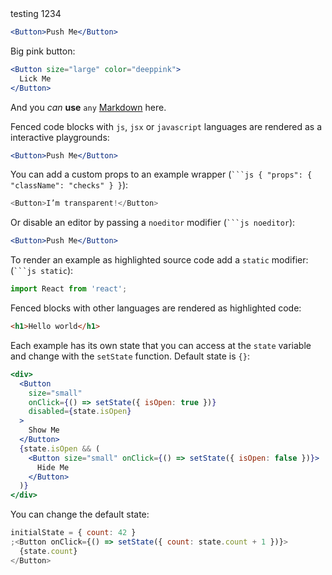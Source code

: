 <div class="parent">
  <div class="child">
    testing 1234
  </div>
</div>

```jsx
<Button>Push Me</Button>
```

Big pink button:

```jsx
<Button size="large" color="deeppink">
  Lick Me
</Button>
```

And you _can_ **use** `any` [Markdown](http://daringfireball.net/projects/markdown/) here.

Fenced code blocks with `js`, `jsx` or `javascript` languages are rendered as a interactive playgrounds:

```jsx
<Button>Push Me</Button>
```

You can add a custom props to an example wrapper (` ```js { "props": { "className": "checks" } } `):

```js { "props": { "className": "checks" } }
<Button>I’m transparent!</Button>
```

Or disable an editor by passing a `noeditor` modifier (` ```js noeditor `):

```jsx noeditor
<Button>Push Me</Button>
```

To render an example as highlighted source code add a `static` modifier: (` ```js static `):

```js static
import React from 'react';
```

Fenced blocks with other languages are rendered as highlighted code:

```html
<h1>Hello world</h1>
```

Each example has its own state that you can access at the `state` variable and change with the `setState` function. Default state is `{}`:

```jsx
<div>
  <Button
    size="small"
    onClick={() => setState({ isOpen: true })}
    disabled={state.isOpen}
  >
    Show Me
  </Button>
  {state.isOpen && (
    <Button size="small" onClick={() => setState({ isOpen: false })}>
      Hide Me
    </Button>
  )}
</div>
```

You can change the default state:

```jsx
initialState = { count: 42 }
;<Button onClick={() => setState({ count: state.count + 1 })}>
  {state.count}
</Button>
```
